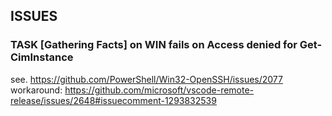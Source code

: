 
## ISSUES

### TASK [Gathering Facts] on WIN fails on Access denied for Get-CimInstance

see. https://github.com/PowerShell/Win32-OpenSSH/issues/2077
workaround: https://github.com/microsoft/vscode-remote-release/issues/2648#issuecomment-1293832539